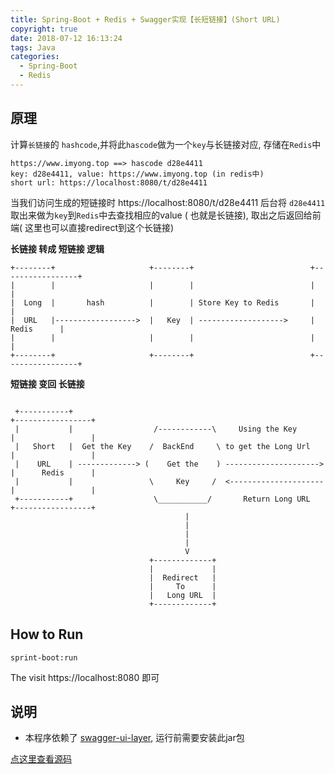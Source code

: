 ```yaml
---
title: Spring-Boot + Redis + Swagger实现【长短链接】(Short URL)
copyright: true
date: 2018-07-12 16:13:24
tags: Java
categories:
  - Spring-Boot
  - Redis
---
```

## 原理
 计算`长链接`的 `hashcode`,并将此`hascode`做为一个`key`与长链接对应, 存储在`Redis`中
  ```
  https://www.imyong.top ==> hascode d28e4411
  key: d28e4411, value: https://www.imyong.top (in redis中)
  short url: https://localhost:8080/t/d28e4411
  ```

  当我们访问生成的短链接时 https://localhost:8080/t/d28e4411 后台将 `d28e4411` 取出来做为`key`到`Redis`中去查找相应的value ( 也就是长链接), 取出之后返回给前端( 这里也可以直接redirect到这个长链接)

  **长链接 转成 短链接 逻辑**
  ```                                           
  +--------+                     +--------+                          +-----------------+
  |        |                     |        |                          |                 |
  |  Long  |       hash          |        | Store Key to Redis       |                 |
  |  URL   |------------------>  |   Key  | ------------------->     |      Redis      |
  |        |                     |        |                          |                 |
  +--------+                     +--------+                          +-----------------+

 ```

 **短链接 变回 长链接**
 ```

  +-----------+                                                          +-----------------+
  |           |                  /------------\     Using the Key        |                 |
  |   Short   |  Get the Key    /  BackEnd     \ to get the Long Url     |                 |
  |    URL    | -------------> (    Get the    ) --------------------->  |      Redis      |
  |           |                 \     Key     /  <---------------------  |                 |
  +-----------+                  \___________/       Return Long URL     +-----------------+
                                        |
                                        |
                                        |
                                        |
                                        V
                                +-------------+
                                |             |
                                |  Redirect   |
                                |     To      |
                                |   Long URL  |
                                +-------------+
 ```

 ## How to Run
 ```
 sprint-boot:run
 ```

 The visit https://localhost:8080 即可

 ## 说明
 * 本程序依赖了 [swagger-ui-layer](https://github.com/caspar-chen/swagger-ui-layer), 运行前需要安装此jar包

 [点这里查看源码](https://github.com/yorkLiu/awesome-java/tree/master/shortenurl)
